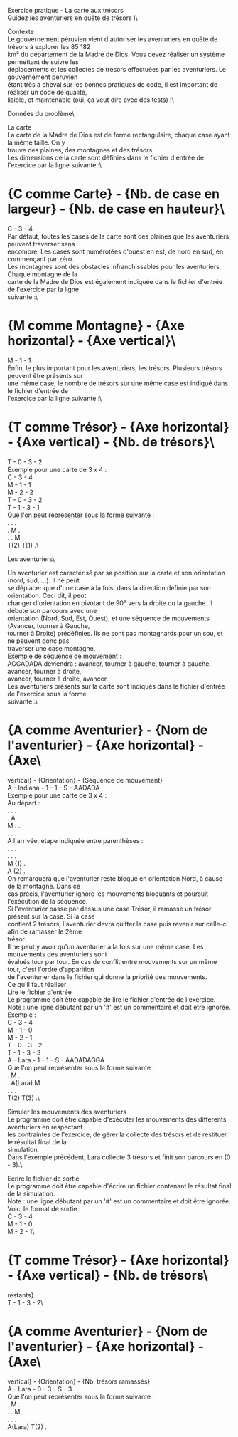 Exercice pratique - La carte aux trésors\
Guidez les aventuriers en quête de trésors !\

Contexte\
Le gouvernement péruvien vient d'autoriser les aventuriers en quête de trésors à explorer les 85 182\
km² du département de la Madre de Dios. Vous devez réaliser un système permettant de suivre les\
déplacements et les collectes de trésors effectuées par les aventuriers. Le gouvernement péruvien\
étant très à cheval sur les bonnes pratiques de code, il est important de réaliser un code de qualité,\
lisible, et maintenable (oui, ça veut dire avec des tests) !\


Données du problème\

La carte\
La carte de la Madre de Dios est de forme rectangulaire, chaque case ayant la même taille. On y\
trouve des plaines, des montagnes et des trésors.\
Les dimensions de la carte sont définies dans le fichier d'entrée de l'exercice par la ligne suivante :\
# {C comme Carte} - {Nb. de case en largeur} - {Nb. de case en hauteur}\
C - 3 - 4\
Par défaut, toutes les cases de la carte sont des plaines que les aventuriers peuvent traverser sans\
encombre. Les cases sont numérotées d'ouest en est, de nord en sud, en commençant par zéro.\
Les montagnes sont des obstacles infranchissables pour les aventuriers. Chaque montagne de la\
carte de la Madre de Dios est également indiquée dans le fichier d'entrée de l'exercice par la ligne\
suivante :\
# {M comme Montagne} - {Axe horizontal} - {Axe vertical}\
M - 1 - 1\
Enfin, le plus important pour les aventuriers, les trésors. Plusieurs trésors peuvent être présents sur\
une même case; le nombre de trésors sur une même case est indiqué dans le fichier d'entrée de\
l'exercice par la ligne suivante :\
# {T comme Trésor} - {Axe horizontal} - {Axe vertical} - {Nb. de trésors}\
T - 0 - 3 - 2\
Exemple pour une carte de 3 x 4 :\
C - 3 - 4\
M - 1 - 1\
M - 2 - 2\
T - 0 - 3 - 2\
T - 1 - 3 - 1\
Que l'on peut représenter sous la forme suivante :\
. . .\
. M .\
. . M\
T(2) T(1) .\


Les aventuriers\

Un aventurier est caractérisé par sa position sur la carte et son orientation (nord, sud, ...). Il ne peut\
se déplacer que d'une case à la fois, dans la direction définie par son orientation. Ceci dit, il peut\
changer d'orientation en pivotant de 90° vers la droite ou la gauche. Il débute son parcours avec une\
orientation (Nord, Sud, Est, Ouest), et une séquence de mouvements (Avancer, tourner à Gauche,\
tourner à Droite) prédéfinies. Ils ne sont pas montagnards pour un sou, et ne peuvent donc pas\
traverser une case montagne.\
Exemple de séquence de mouvement :\
AGGADADA deviendra : avancer, tourner à gauche, tourner à gauche, avancer, tourner à droite,\
avancer, tourner à droite, avancer.\
Les aventuriers présents sur la carte sont indiqués dans le fichier d'entrée de l'exercice sous la forme\
suivante :\
# {A comme Aventurier} - {Nom de l'aventurier} - {Axe horizontal} - {Axe\
vertical} - {Orientation} - {Séquence de mouvement}\
A - Indiana - 1 - 1 - S - AADADA\
Exemple pour une carte de 3 x 4 :\
Au départ :\
. . .\
. A .\
M . .\
. . .\
A l'arrivée, étape indiquée entre parenthèses :\
. . .\
. . .\
M (1) .\
A (2) .\
On remarquera que l'aventurier reste bloqué en orientation Nord, à cause de la montagne. Dans ce\
cas précis, l'aventurier ignore les mouvements bloquants et poursuit l'exécution de la séquence.\
Si l'aventurier passe par dessus une case Trésor, il ramasse un trésor présent sur la case. Si la case\
contient 2 trésors, l'aventurier devra quitter la case puis revenir sur celle-ci afin de ramasser le 2ème\
trésor.\
Il ne peut y avoir qu'un aventurier à la fois sur une même case. Les mouvements des aventuriers sont\
évalués tour par tour. En cas de conflit entre mouvements sur un même tour, c'est l'ordre d'apparition\
de l'aventurier dans le fichier qui donne la priorité des mouvements.\
Ce qu'il faut réaliser\
Lire le fichier d'entrée\
Le programme doit être capable de lire le fichier d'entrée de l'exercice.\
Note : une ligne débutant par un '#' est un commentaire et doit être ignorée.\
Exemple :\
C - 3 - 4\
M - 1 - 0\
M - 2 - 1\
T - 0 - 3 - 2\
T - 1 - 3 - 3\
A - Lara - 1 - 1 - S - AADADAGGA\
Que l'on peut représenter sous la forme suivante :\
. M .\
. A(Lara) M\
. . .\
T(2) T(3) .\

Simuler les mouvements des aventuriers\
Le programme doit être capable d'exécuter les mouvements des différents aventuriers en respectant\
les contraintes de l'exercice, de gérer la collecte des trésors et de restituer le résultat final de la\
simulation.\
Dans l'exemple précédent, Lara collecte 3 trésors et finit son parcours en (0 - 3).\

Ecrire le fichier de sortie\
Le programme doit être capable d'écrire un fichier contenant le résultat final de la simulation.\
Note : une ligne débutant par un '#' est un commentaire et doit être ignorée.\
Voici le format de sortie :\
C - 3 - 4\
M - 1 - 0\
M - 2 - 1\
# {T comme Trésor} - {Axe horizontal} - {Axe vertical} - {Nb. de trésors\
restants}\
T - 1 - 3 - 2\
# {A comme Aventurier} - {Nom de l'aventurier} - {Axe horizontal} - {Axe\
vertical} - {Orientation} - {Nb. trésors ramassés}\
A - Lara - 0 - 3 - S - 3\
Que l'on peut représenter sous la forme suivante :\
. M .\
. . M\
. . .\
A(Lara) T(2) .
